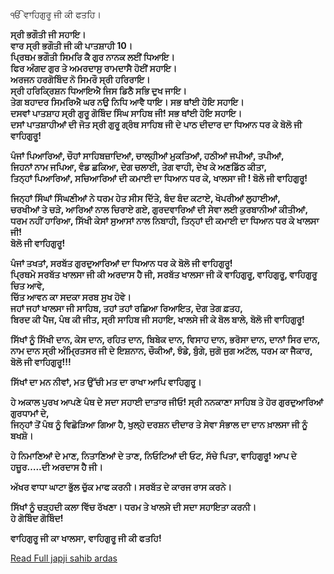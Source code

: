 ੴ ਵਾਹਿਗੁਰੂ ਜੀ ਕੀ ਫਤਹਿ।  

**ਸ੍ਰੀ ਭਗੌਤੀ ਜੀ ਸਹਾਇ।**  
**ਵਾਰ ਸ੍ਰੀ ਭਗੌਤੀ ਜੀ ਕੀ ਪਾਤਸ਼ਾਹੀ 10।**  
**ਪ੍ਰਿਥਮ ਭਗੌਤੀ ਸਿਮਰਿ ਕੈ ਗੁਰ ਨਾਨਕ ਲਈਂ ਧਿਆਇ।**  
**ਫਿਰ ਅੰਗਦ ਗੁਰ ਤੇ ਅਮਰਦਾਸੁ ਰਾਮਦਾਸੈ ਹੋਈਂ ਸਹਾਇ।**  
**ਅਰਜਨ ਹਰਗੋਬਿੰਦ ਨੋ ਸਿਮਰੌ ਸ੍ਰੀ ਹਰਿਰਾਇ।**  
**ਸ੍ਰੀ ਹਰਿਕ੍ਰਿਸ਼ਨ ਧਿਆਇਐ ਜਿਸ ਡਿਠੈ ਸਭਿ ਦੁਖ ਜਾਇ।**  
**ਤੇਗ ਬਹਾਦਰ ਸਿਮਰਿਐ ਘਰ ਨਉ ਨਿਧਿ ਆਵੈ ਧਾਇ। ਸਭ ਥਾਂਈ ਹੋਇ ਸਹਾਇ।**  
**ਦਸਵਾਂ ਪਾਤਸ਼ਾਹ ਸ੍ਰੀ ਗੁਰੂ ਗੋਬਿੰਦ ਸਿੰਘ ਸਾਹਿਬ ਜੀ! ਸਭ ਥਾਂਈ ਹੋਇ ਸਹਾਇ।**  
**ਦਸਾਂ ਪਾਤਸ਼ਾਹੀਆਂ ਦੀ ਜੋਤ ਸ੍ਰੀ ਗੁਰੂ ਗ੍ਰੰਥ ਸਾਹਿਬ ਜੀ ਦੇ ਪਾਠ ਦੀਦਾਰ ਦਾ ਧਿਆਨ ਧਰ ਕੇ ਬੋਲੋ ਜੀ ਵਾਹਿਗੁਰੂ!**  

**ਪੰਜਾਂ ਪਿਆਰਿਆਂ, ਚੌਹਾਂ ਸਾਹਿਬਜ਼ਾਦਿਆਂ, ਚਾਲ੍ਹੀਆਂ ਮੁਕਤਿਆਂ, ਹਠੀਆਂ ਜਪੀਆਂ, ਤਪੀਆਂ,**  
**ਜਿਹਨਾਂ ਨਾਮ ਜਪਿਆ, ਵੰਡ ਛਕਿਆ, ਦੇਗ ਚਲਾਈ, ਤੇਗ ਵਾਹੀ, ਦੇਖ ਕੇ ਅਣਡਿੱਠ ਕੀਤਾ,**  
**ਤਿਨ੍ਹਾਂ ਪਿਆਰਿਆਂ, ਸਚਿਆਰਿਆਂ ਦੀ ਕਮਾਈ ਦਾ ਧਿਆਨ ਧਰ ਕੇ, ਖਾਲਸਾ ਜੀ ! ਬੋਲੋ ਜੀ ਵਾਹਿਗੁਰੂ!**  

**ਜਿਨ੍ਹਾਂ ਸਿੰਘਾਂ ਸਿੰਘਣੀਆਂ ਨੇ ਧਰਮ ਹੇਤ ਸੀਸ ਦਿੱਤੇ, ਬੰਦ ਬੰਦ ਕਟਾਏ, ਖੋਪਰੀਆਂ ਲੁਹਾਈਆਂ,**  
**ਚਰਖੀਆਂ ਤੇ ਚੜੇ, ਆਰਿਆਂ ਨਾਲ ਚਿਰਾਏ ਗਏ, ਗੁਰਦਵਾਰਿਆਂ ਦੀ ਸੇਵਾ ਲਈ ਕੁਰਬਾਨੀਆਂ ਕੀਤੀਆਂ,**  
**ਧਰਮ ਨਹੀਂ ਹਾਰਿਆ, ਸਿੱਖੀ ਕੇਸਾਂ ਸੁਆਸਾਂ ਨਾਲ ਨਿਬਾਹੀ, ਤਿਨ੍ਹਾਂ ਦੀ ਕਮਾਈ ਦਾ ਧਿਆਨ ਧਰ ਕੇ ਖਾਲਸਾ ਜੀ!**  
**ਬੋਲੋ ਜੀ ਵਾਹਿਗੁਰੂ!**  

**ਪੰਜਾਂ ਤਖਤਾਂ, ਸਰਬੱਤ ਗੁਰਦੁਆਰਿਆਂ ਦਾ ਧਿਆਨ ਧਰ ਕੇ ਬੋਲੋ ਜੀ ਵਾਹਿਗੁਰੂ!**  
**ਪ੍ਰਿਥਮੇ ਸਰਬੱਤ ਖਾਲਸਾ ਜੀ ਕੀ ਅਰਦਾਸ ਹੈ ਜੀ, ਸਰਬੱਤ ਖਾਲਸਾ ਜੀ ਕੋ ਵਾਹਿਗੁਰੂ, ਵਾਹਿਗੁਰੂ, ਵਾਹਿਗੁਰੂ ਚਿਤ ਆਵੇ,**  
**ਚਿੱਤ ਆਵਨ ਕਾ ਸਦਕਾ ਸਰਬ ਸੁਖ ਹੋਵੇ।**  
**ਜਹਾਂ ਜਹਾਂ ਖਾਲਸਾ ਜੀ ਸਾਹਿਬ, ਤਹਾਂ ਤਹਾਂ ਰਛਿਆ ਰਿਆਇਤ, ਦੇਗ ਤੇਗ ਫ਼ਤਹ,**  
**ਬਿਰਦ ਕੀ ਪੈਜ, ਪੰਥ ਕੀ ਜੀਤ, ਸ੍ਰੀ ਸਾਹਿਬ ਜੀ ਸਹਾਇ, ਖਾਲਸੇ ਜੀ ਕੇ ਬੋਲ ਬਾਲੇ, ਬੋਲੋ ਜੀ ਵਾਹਿਗੁਰੂ!**  

**ਸਿੱਖਾਂ ਨੂੰ ਸਿੱਖੀ ਦਾਨ, ਕੇਸ ਦਾਨ, ਰਹਿਤ ਦਾਨ, ਬਿਬੇਕ ਦਾਨ, ਵਿਸਾਹ ਦਾਨ, ਭਰੋਸਾ ਦਾਨ, ਦਾਨਾਂ ਸਿਰ ਦਾਨ,**  
**ਨਾਮ ਦਾਨ ਸ੍ਰੀ ਅੰਮ੍ਰਿਤਸਰ ਜੀ ਦੇ ਇਸ਼ਨਾਨ, ਚੌਕੀਆਂ, ਝੰਡੇ, ਬੁੰਗੇ, ਜੁਗੋ ਜੁਗ ਅਟੱਲ, ਧਰਮ ਕਾ ਜੈਕਾਰ, ਬੋਲੋ ਜੀ ਵਾਹਿਗੁਰੂ!!!**  

**ਸਿੱਖਾਂ ਦਾ ਮਨ ਨੀਵਾਂ, ਮਤ ਉੱਚੀ ਮਤ ਦਾ ਰਾਖਾ ਆਪਿ ਵਾਹਿਗੁਰੂ।**  

**ਹੇ ਅਕਾਲ ਪੁਰਖ ਆਪਣੇ ਪੰਥ ਦੇ ਸਦਾ ਸਹਾਈ ਦਾਤਾਰ ਜੀਓ! ਸ੍ਰੀ ਨਨਕਾਣਾ ਸਾਹਿਬ ਤੇ ਹੋਰ ਗੁਰਦੁਆਰਿਆਂ ਗੁਰਧਾਮਾਂ ਦੇ,**  
**ਜਿਨ੍ਹਾਂ ਤੋਂ ਪੰਥ ਨੂੰ ਵਿਛੋੜਿਆ ਗਿਆ ਹੈ, ਖੁਲ੍ਹੇ ਦਰਸ਼ਨ ਦੀਦਾਰ ਤੇ ਸੇਵਾ ਸੰਭਾਲ ਦਾ ਦਾਨ ਖ਼ਾਲਸਾ ਜੀ ਨੂੰ ਬਖਸ਼ੋ।**  

**ਹੇ ਨਿਮਾਣਿਆਂ ਦੇ ਮਾਣ, ਨਿਤਾਣਿਆਂ ਦੇ ਤਾਣ, ਨਿਓਟਿਆਂ ਦੀ ਓਟ, ਸੱਚੇ ਪਿਤਾ, ਵਾਹਿਗੁਰੂ! ਆਪ ਦੇ ਹਜ਼ੂਰ…..ਦੀ ਅਰਦਾਸ ਹੈ ਜੀ।**  

**ਅੱਖਰ ਵਾਧਾ ਘਾਟਾ ਭੁੱਲ ਚੁੱਕ ਮਾਫ ਕਰਨੀ। ਸਰਬੱਤ ਦੇ ਕਾਰਜ ਰਾਸ ਕਰਨੇ।**  

**ਸਿੱਖਾਂ ਨੂੰ ਚੜ੍ਹਦੀ ਕਲਾ ਵਿੱਚ ਰੱਖਣਾ। ਧਰਮ ਤੇ ਖਾਲਸੇ ਦੀ ਸਦਾ ਸਹਾਇਤਾ ਕਰਨੀ।**  
**ਹੇ ਗੋਬਿੰਦ ਗੋਬਿੰਦ!**  

**ਵਾਹਿਗੁਰੂ ਜੀ ਕਾ ਖਾਲਸਾ, ਵਾਹਿਗੁਰੂ ਜੀ ਕੀ ਫਤਹਿ!**  

[Read Full japji sahib ardas](https://www.japjisahibpdf.site)
